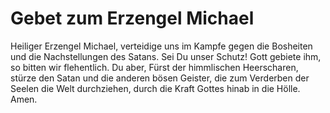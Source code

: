# Gebet zum Erzengel Michael

Heiliger Erzengel Michael, verteidige uns im Kampfe gegen die Bosheiten und die Nachstellungen des Satans. Sei Du unser Schutz! Gott gebiete ihm, so bitten wir flehentlich. Du aber, Fürst der himmlischen Heerscharen, stürze den Satan und die anderen bösen Geister, die zum Verderben der Seelen die Welt durchziehen, durch die Kraft Gottes hinab in die Hölle. Amen.
